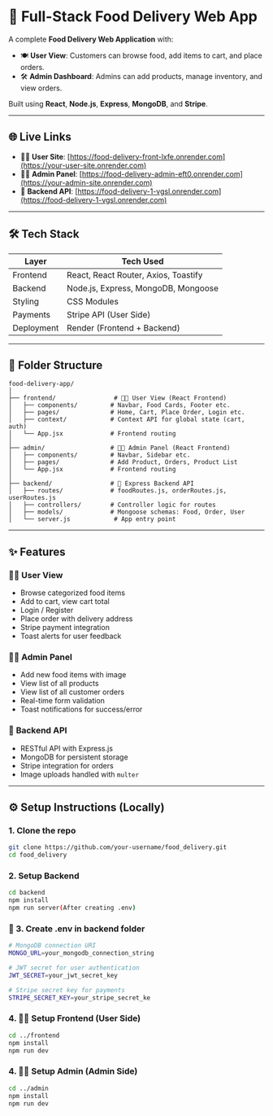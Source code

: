 # 🍔 Full-Stack Food Delivery Web App

A complete **Food Delivery Web Application** with:

- 🍽️ **User View**: Customers can browse food, add items to cart, and place orders.
- 🛠️ **Admin Dashboard**: Admins can add products, manage inventory, and view orders.

Built using **React**, **Node.js**, **Express**, **MongoDB**, and **Stripe**.

---

## 🌐 Live Links

- 🧑‍🍳 **User Site**: [https://food-delivery-front-lxfe.onrender.com](https://your-user-site.onrender.com)  
- 🧑‍💼 **Admin Panel**: [https://food-delivery-admin-eft0.onrender.com](https://your-admin-site.onrender.com)  
- 🔗 **Backend API**: [https://food-delivery-1-vgsl.onrender.com](https://food-delivery-1-vgsl.onrender.com)

---

## 🛠️ Tech Stack

| Layer        | Tech Used                                  |
|--------------|---------------------------------------------|
| Frontend     | React, React Router, Axios, Toastify        |
| Backend      | Node.js, Express, MongoDB, Mongoose         |
| Styling      | CSS Modules                                 |
| Payments     | Stripe API (User Side)                      |
| Deployment   | Render (Frontend + Backend)                 |

---

## 📁 Folder Structure

```
food-delivery-app/
│
├── frontend/                # 👨‍🍳 User View (React Frontend)
│   ├── components/         # Navbar, Food Cards, Footer etc.
│   ├── pages/              # Home, Cart, Place Order, Login etc.
│   ├── context/            # Context API for global state (cart, auth)
│   └── App.jsx             # Frontend routing
│
├── admin/                  # 👨‍💼 Admin Panel (React Frontend)
│   ├── components/         # Navbar, Sidebar etc.
│   ├── pages/              # Add Product, Orders, Product List
│   └── App.jsx             # Frontend routing
│
├── backend/                # 🔧 Express Backend API
│   ├── routes/             # foodRoutes.js, orderRoutes.js, userRoutes.js
│   ├── controllers/        # Controller logic for routes
│   ├── models/             # Mongoose schemas: Food, Order, User
│   └── server.js            # App entry point
```

---

## ✨ Features

### 👨‍🍳 User View
- Browse categorized food items
- Add to cart, view cart total
- Login / Register
- Place order with delivery address
- Stripe payment integration
- Toast alerts for user feedback

### 🧑‍💼 Admin Panel
- Add new food items with image
- View list of all products
- View list of all customer orders
- Real-time form validation
- Toast notifications for success/error

### 🔧 **Backend API**
- RESTful API with Express.js
- MongoDB for persistent storage
- Stripe integration for orders
- Image uploads handled with `multer`

---

## ⚙️ Setup Instructions (Locally)

### 1. Clone the repo
```bash
git clone https://github.com/your-username/food_delivery.git
cd food_delivery
```
### 2. Setup Backend

```bash
cd backend
npm install
npm run server(After creating .env)
```

### 📁 3. Create .env in backend folder 
```bash
# MongoDB connection URI
MONGO_URL=your_mongodb_connection_string

# JWT secret for user authentication
JWT_SECRET=your_jwt_secret_key

# Stripe secret key for payments
STRIPE_SECRET_KEY=your_stripe_secret_ke
```

### 4. 🧑‍🍳 Setup Frontend (User Side)

```bash
cd ../frontend
npm install
npm run dev
```
### 4. 🧑‍🍳 Setup Admin (Admin Side)

```bash
cd ../admin
npm install
npm run dev
```
